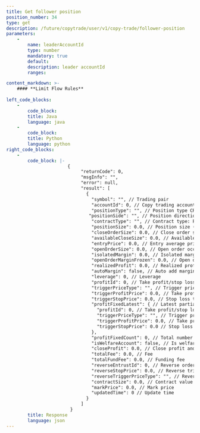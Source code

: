 ```yaml
---
title: Get follower position
position_number: 34
type: get
description: /future/copytrade/user/v1/copy-trade/follower-position
parameters:
    -
        name: leaderAccountId
        type: number
        mandatory: true
        default:
        description: leader accountId
        ranges: 

content_markdown: >-
    #### **Limit Flow Rules**
    
left_code_blocks:
    -
        code_block:
        title: Java
        language: java
    -
        code_block:
        title: Python
        language: python
right_code_blocks:
    -
        code_block: |-
                       {
                            "returnCode": 0,
                            "msgInfo": "",
                            "error": null,
                            "result": [
                              {
                                "symbol": "", // Trading pair
                                "accountId": 0, // Copy trading account ID
                                "positionType": "", // Position type CROSSED (cross margin) ISOLATED (isolated margin)
                               "positionSide": "", // Position direction
                                "contractType": "", // Contract type: PERPETUAL (perpetual contract), PREDICT (prediction contract)
                                "positionSize": 0.0, // Position size (contracts)
                                "closeOrderSize": 0.0, // Close order size (contracts)
                                "availableCloseSize": 0.0, // Available close size (contracts)
                                "entryPrice": 0.0, // Entry average price
                                "openOrderSize": 0.0, // Open order occupied
                                "isolatedMargin": 0.0, // Isolated margin
                                "openOrderMarginFrozen": 0.0, // Open order margin occupied
                                "realizedProfit": 0.0, // Realized profit and loss
                                "autoMargin": false, // Auto add margin
                                "leverage": 0, // Leverage
                                "profitId": 0, // Take profit/stop loss ID
                                "triggerPriceType": "", // Trigger price type 1. Index price 2. Mark price (fair price) 3. Latest price
                                "triggerProfitPrice": 0.0, // Take profit trigger price
                                "triggerStopPrice": 0.0, // Stop loss trigger price
                                "profitFixedLatest": { // Latest partial position take profit/stop loss settings
                                  "profitId": 0, // Take profit/stop loss ID
                                  "triggerPriceType": "", // Trigger price type 1. Index price 2. Mark price (fair price) 3. Latest price
                                  "triggerProfitPrice": 0.0, // Take profit trigger price
                                  "triggerStopPrice": 0.0 // Stop loss trigger price
                                },
                                "profitFixedCount": 0, // Total number of partial position take profit/stop loss
                                "isWelfareAccount": false, // Is welfare account
                                "closeProfit": 0.0, // Close profit and loss
                                "totalFee": 0.0, // Fee
                                "totalFundFee": 0.0, // Funding fee
                                "reverseEntrustId": 0, // Reverse order ID
                                "reverseStopPrice": 0.0, // Reverse trigger price
                                "reverseTriggerPriceType": "", // Reverse trigger price type
                                "contractSize": 0.0, // Contract value
                                "markPrice": 0.0, // Mark price
                                "updatedTime": 0 // Update time
                              }
                            ]
                        }
        title: Response
        language: json
---
```

